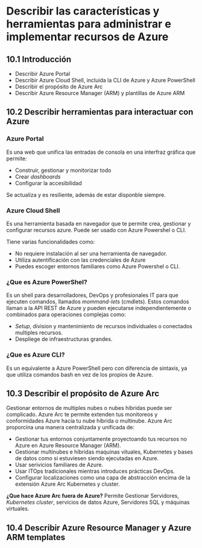 # Describir las características y herramientas para administrar e implementar recursos de Azure

## 10.1 Introducción

- Describir Azure Portal
- Describir Azure Cloud Shell, incluida la CLI de Azure y Azure PowerShell
- Describir el propósito de Azure Arc
- Describir Azure Resource Manager (ARM) y plantillas de Azure ARM

## 10.2 Describir herramientas para interactuar con Azure

### Azure Portal

Es una web que unifica las entradas de consola en una interfraz gráfica que permite:

- Construir, gestionar y monitorizar todo
- Crear _dashboards_
- Configurar la accesibilidad

Se actualiza y es resiliente, además de estar disponble siempre.

### Azure Cloud Shell

Es una herramienta basada en navegador que te permite crea, gestionar y configurar recursos azure. Puede ser usado con Azure Powershel o CLI.

Tiene varias funcionalidades como:

- No requiere instalación al ser una herramienta de navegador.
- Utiliza autentificación con las credenciales de Azure
- Puedes escoger entornos familiares como Azure Powershel o CLI.

### ¿Que es Azure PowerShel?

Es un shell para desarrolladores, DevOps y profesionales IT para que ejecuten comandos, llamados _mommand-lets_ (cmdlets). Estos comandos llaman a la API REST de Azure y pueden ejecutarse independientemente o combinados para operaciones complejas como:

- _Setup_, division y mantenimiento de recursos individuales o conectados multiples recursos.
- Despliege de infraestructuras grandes.

### ¿Que es Azure CLI?

Es un equivalente a Azure PowerShell pero con diferencia de sintaxis, ya que utiliza comandos bash en vez de los propios de Azure.

## 10.3 Describir el propósito de Azure Arc

Gestionar entornos de multiples nubes o nubes híbridas puede ser complicado. Azure Arc te permite extenden tus monitoreos y conformidades Azure hacia tu nube híbrida o multinube. Azure Arc proporcina una manera centralizada y unificada de:

- Gestionar tus entornos conjuntamente proyectoando tus recursos no Azure en Azure Resource Manager (ARM).
- Gestionar multinubes e híbridas maquinas vituales, Kubernetes y bases de datos como si estuviesen siendo ejecutadas en Azure.
- Usar serivicios familiares de Azure.
- Usar ITOps tradicionales mientras introduces prácticas DevOps.
- Configurar localizaciones como una capa de abstracción encima de la extensión Azure Arc Kubernetes y cluster.

**¿Que hace Azure Arc fuera de Azure?**
Permite Gestionar Servidores, _Kubernetes cluster_, servicios de datos Azure, Servidores SQL y máquinas virtuales.

## 10.4 Describir Azure Resource Manager y Azure ARM templates

